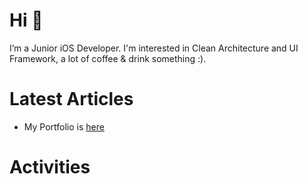 # Hi 👋 
I’m a Junior iOS Developer. I'm interested in Clean Architecture and UI Framework, a lot of coffee & drink something :).

# Latest Articles
- My Portfolio is [here](https://martyiosdev.notion.site/iOS-2498edd14ebf4eb695c0ea107e234340)

# Activities

